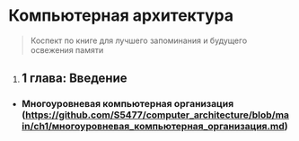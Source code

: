 # Компьютерная архитектура

> Коспект по книге для лучшего запоминания и будущего освежения памяти

1. ## 1 глава: Введение
* ### Многоуровневая компьютерная организация (https://github.com/S5477/computer_architecture/blob/main/ch1/многоуровневая_компьютерная_организация.md)

